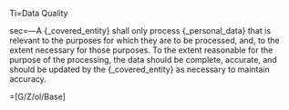 Ti=Data Quality

sec=—A {_covered_entity} shall only process {_personal_data} that is relevant to the purposes for which they are to be processed, and, to the extent necessary for those purposes. To the extent reasonable for the purpose of the processing, the data should be complete, accurate, and should be updated by the {_covered_entity} as necessary to maintain accuracy.

=[G/Z/ol/Base]
